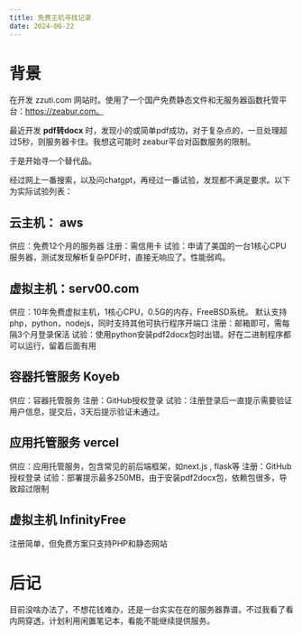 ```yaml
---
title: 免费主机寻找记录
date: 2024-06-22
---
```


# 背景
在开发 zzuti.com 网站时。使用了一个国产免费静态文件和无服务器函数托管平台：https://zeabur.com。 

最近开发 **pdf转docx** 时，发现小的或简单pdf成功，对于复杂点的，一旦处理超过5秒，则服务器卡住。我想这可能时 zeabur平台对函数服务的限制。

于是开始寻一个替代品。

经过网上一番搜索，以及问chatgpt，再经过一番试验，发现都不满足要求。以下为实际试验列表：

## 云主机： aws
  供应：免费12个月的服务器
  注册：需信用卡
  试验：申请了美国的一台1核心CPU服务器，测试发现解析复杂PDF时，直接无响应了。性能弱鸡。

## 虚拟主机：serv00.com
  供应：10年免费虚拟主机，1核心CPU，0.5G的内存，FreeBSD系统。 默认支持php，python，nodejs，同时支持其他可执行程序开端口
  注册：邮箱即可，需每隔3个月登录保活
  试验：使用python安装pdf2docx包时出错。好在二进制程序都可以运行，留着后面有用
  
## 容器托管服务 Koyeb
  供应：容器托管服务
  注册：GitHub授权登录
  试验：注册登录后一直提示需要验证用户信息，提交后，3天后提示验证未通过。

## 应用托管服务 vercel
  供应：应用托管服务，包含常见的前后端框架，如next.js , flask等
  注册：GitHub授权登录
  试验：部署提示最多250MB，由于安装pdf2docx包，依赖包很多，导致超过限制

## 虚拟主机 InfinityFree
注册简单，但免费方案只支持PHP和静态网站

# 后记
目前没啥办法了，不想花钱难办，还是一台实实在在的服务器靠谱。不过我看了看内网穿透，计划利用闲置笔记本，看能不能继续提供服务。
